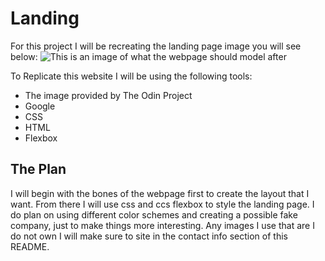 # Landing
For this project I will be recreating the landing page image you will see below: 
![This is an image of what the webpage should model after](https://cdn.statically.io/gh/TheOdinProject/curriculum/main/foundations/html_css/project/odin-project.png)


To Replicate this website I will be using the following tools:

- The image provided by The Odin Project
- Google
- CSS
- HTML
- Flexbox

## The Plan
I will begin with the bones of the webpage first to create the layout that I want. From there I will use css and ccs flexbox to style the landing page. 
I do plan on using different color schemes and creating a possible fake company, just to make things more interesting. 
Any images I use that are I do not own I will make sure to site in the contact info section of this README. 